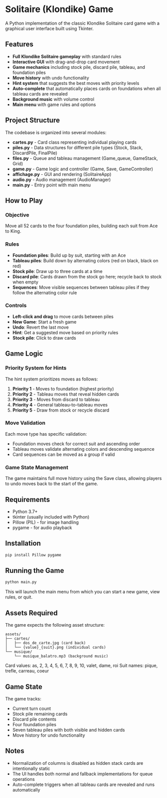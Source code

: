 # Solitaire (Klondike) Game

A Python implementation of the classic Klondike Solitaire card game with a graphical user interface built using Tkinter.

## Features

- **Full Klondike Solitaire gameplay** with standard rules
- **Interactive GUI** with drag-and-drop card movement
- **Game mechanics** including stock pile, discard pile, tableau, and foundation piles
- **Move history** with undo functionality
- **Hint system** that suggests the best moves with priority levels
- **Auto-complete** that automatically places cards on foundations when all tableau cards are revealed
- **Background music** with volume control
- **Main menu** with game rules and options

## Project Structure

The codebase is organized into several modules:

- **cartes.py** - Card class representing individual playing cards
- **piles.py** - Data structures for different pile types (Stock, Stack, DiscardPile, FinalPile)
- **files.py** - Queue and tableau management (Game_queue, GameStack, Grid)
- **game.py** - Game logic and controller (Game, Save, GameController)
- **affichage.py** - GUI and rendering (SolitaireApp)
- **audio.py** - Audio management (AudioManager)
- **main.py** - Entry point with main menu

## How to Play

### Objective

Move all 52 cards to the four foundation piles, building each suit from Ace to King.

### Rules

- **Foundation piles**: Build up by suit, starting with an Ace
- **Tableau piles**: Build down by alternating colors (red on black, black on red)
- **Stock pile**: Draw up to three cards at a time
- **Discard pile**: Cards drawn from the stock go here; recycle back to stock when empty
- **Sequences**: Move visible sequences between tableau piles if they follow the alternating color rule

### Controls

- **Left-click and drag** to move cards between piles
- **New Game**: Start a fresh game
- **Undo**: Revert the last move
- **Hint**: Get a suggested move based on priority rules
- **Stock pile**: Click to draw cards

## Game Logic

### Priority System for Hints

The hint system prioritizes moves as follows:

1. **Priority 1** - Moves to foundation (highest priority)
2. **Priority 2** - Tableau moves that reveal hidden cards
3. **Priority 3** - Moves from discard to tableau
4. **Priority 4** - General tableau-to-tableau moves
5. **Priority 5** - Draw from stock or recycle discard

### Move Validation

Each move type has specific validation:
- Foundation moves check for correct suit and ascending order
- Tableau moves validate alternating colors and descending sequence
- Card sequences can be moved as a group if valid

### Game State Management

The game maintains full move history using the Save class, allowing players to undo moves back to the start of the game.

## Requirements

- Python 3.7+
- tkinter (usually included with Python)
- Pillow (PIL) - for image handling
- pygame - for audio playback

## Installation

```bash
pip install Pillow pygame
```

## Running the Game

```bash
python main.py
```

This will launch the main menu from which you can start a new game, view rules, or quit.

## Assets Required

The game expects the following asset structure:

```
assets/
├── cartes/
│   ├── dos_de_carte.jpg (card back)
│   └── {value}_{suit}.png (individual cards)
└── musique/
    └── musique_balatro.mp3 (background music)
```

Card values: as, 2, 3, 4, 5, 6, 7, 8, 9, 10, valet, dame, roi
Suit names: pique, trefle, carreau, coeur

## Game State

The game tracks:
- Current turn count
- Stock pile remaining cards
- Discard pile contents
- Four foundation piles
- Seven tableau piles with both visible and hidden cards
- Move history for undo functionality

## Notes

- Normalization of columns is disabled as hidden stack cards are intentionally static
- The UI handles both normal and fallback implementations for queue operations
- Auto-complete triggers when all tableau cards are revealed and runs automatically
